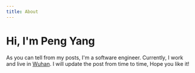 ```yaml
---
title: About
---
```


<h1 class="beginning"> Hi, I'm Peng Yang</h1>


As you can tell from my posts, I'm a software engineer. Currently, I work and live in [Wuhan](https://baike.baidu.com/item/%E6%AD%A6%E6%B1%89/106764). I will update the post from time to time, Hope you like it!

<GetStarted/>

<style lang="stylus" scoped>
p
  font-size 20px
  a
    text-decoration none

@media (max-width: $MQMobile)
  .beginning
    margin-top 0 !important
    text-align center
</style>
